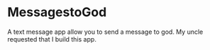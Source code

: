 # MessagestoGod
A text message app allow you to send a message to god.
My uncle requested that I build this app.
